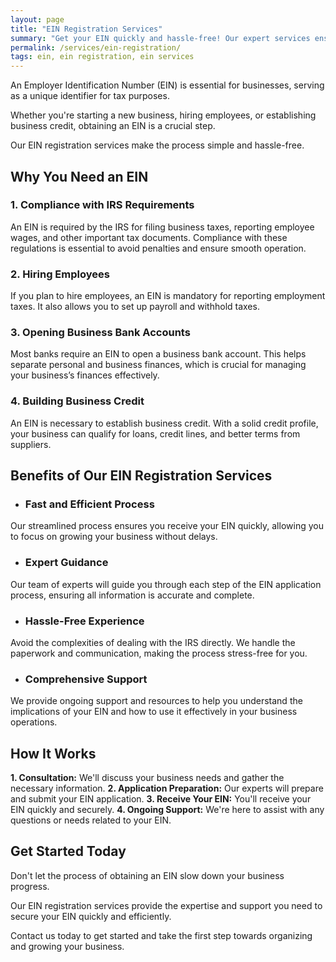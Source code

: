 ```yaml
---
layout: page
title: "EIN Registration Services"
summary: "Get your EIN quickly and hassle-free! Our expert services ensure compliance, easy payroll setup, and business bank account opening!"
permalink: /services/ein-registration/
tags: ein, ein registration, ein services
---
```


An Employer Identification Number (EIN) is essential for businesses, serving as a unique identifier for tax purposes. 

Whether you're starting a new business, hiring employees, or establishing business credit, obtaining an EIN is a crucial step. 

Our EIN registration services make the process simple and hassle-free.

## Why You Need an EIN

### 1. Compliance with IRS Requirements
An EIN is required by the IRS for filing business taxes, reporting employee wages, and other important tax documents. Compliance with these regulations is essential to avoid penalties and ensure smooth operation.

### 2. Hiring Employees
If you plan to hire employees, an EIN is mandatory for reporting employment taxes. It also allows you to set up payroll and withhold taxes.

### 3. Opening Business Bank Accounts
Most banks require an EIN to open a business bank account. This helps separate personal and business finances, which is crucial for managing your business’s finances effectively.

### 4. Building Business Credit
An EIN is necessary to establish business credit. With a solid credit profile, your business can qualify for loans, credit lines, and better terms from suppliers.

## Benefits of Our EIN Registration Services

- ### Fast and Efficient Process
Our streamlined process ensures you receive your EIN quickly, allowing you to focus on growing your business without delays.

- ### Expert Guidance
Our team of experts will guide you through each step of the EIN application process, ensuring all information is accurate and complete.

- ### Hassle-Free Experience
Avoid the complexities of dealing with the IRS directly. We handle the paperwork and communication, making the process stress-free for you.

- ### Comprehensive Support
We provide ongoing support and resources to help you understand the implications of your EIN and how to use it effectively in your business operations.

## How It Works
**1. Consultation:** We'll discuss your business needs and gather the necessary information.
**2. Application Preparation:** Our experts will prepare and submit your EIN application.
**3. Receive Your EIN:** You'll receive your EIN quickly and securely.
**4. Ongoing Support:** We're here to assist with any questions or needs related to your EIN.

## Get Started Today

Don't let the process of obtaining an EIN slow down your business progress. 

Our EIN registration services provide the expertise and support you need to secure your EIN quickly and efficiently. 

Contact us today to get started and take the first step towards organizing and growing your business.

